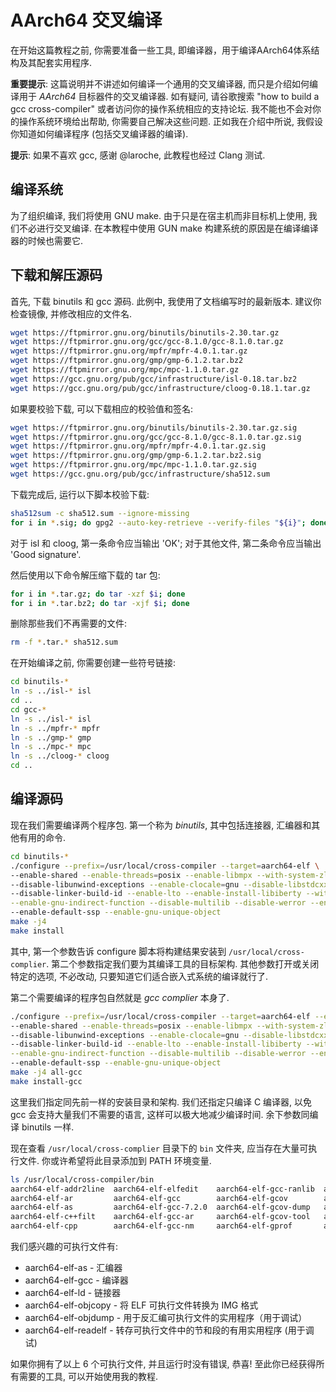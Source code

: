AArch64 交叉编译
===============

在开始这篇教程之前, 你需要准备一些工具, 即编译器，用于编译AArch64体系结构及其配套实用程序.

**重要提示**: 这篇说明并不讲述如何编译一个通用的交叉编译器, 而只是介绍如何编译用于 *AArch64* 目标器件的交叉编译器. 如有疑问, 请谷歌搜索 "how to build a gcc cross-compiler" 或者访问你的操作系统相应的支持论坛. 我不能也不会对你的操作系统环境给出帮助, 你需要自己解决这些问题. 正如我在介绍中所说, 我假设你知道如何编译程序 (包括交叉编译器的编译).

**提示**: 如果不喜欢 gcc, 感谢 @laroche, 此教程也经过 Clang 测试.

编译系统
-------

为了组织编译, 我们将使用 GNU make. 由于只是在宿主机而非目标机上使用, 我们不必进行交叉编译. 在本教程中使用 GUN make 构建系统的原因是在编译编译器的时候也需要它.

下载和解压源码
-------------

首先, 下载 binutils 和 gcc 源码. 此例中, 我使用了文档编写时的最新版本. 建议你检查镜像, 并修改相应的文件名.

```sh
wget https://ftpmirror.gnu.org/binutils/binutils-2.30.tar.gz
wget https://ftpmirror.gnu.org/gcc/gcc-8.1.0/gcc-8.1.0.tar.gz
wget https://ftpmirror.gnu.org/mpfr/mpfr-4.0.1.tar.gz
wget https://ftpmirror.gnu.org/gmp/gmp-6.1.2.tar.bz2
wget https://ftpmirror.gnu.org/mpc/mpc-1.1.0.tar.gz
wget https://gcc.gnu.org/pub/gcc/infrastructure/isl-0.18.tar.bz2
wget https://gcc.gnu.org/pub/gcc/infrastructure/cloog-0.18.1.tar.gz
```

如果要校验下载, 可以下载相应的校验值和签名:

```sh
wget https://ftpmirror.gnu.org/binutils/binutils-2.30.tar.gz.sig
wget https://ftpmirror.gnu.org/gcc/gcc-8.1.0/gcc-8.1.0.tar.gz.sig
wget https://ftpmirror.gnu.org/mpfr/mpfr-4.0.1.tar.gz.sig
wget https://ftpmirror.gnu.org/gmp/gmp-6.1.2.tar.bz2.sig
wget https://ftpmirror.gnu.org/mpc/mpc-1.1.0.tar.gz.sig
wget https://gcc.gnu.org/pub/gcc/infrastructure/sha512.sum
```

下载完成后, 运行以下脚本校验下载:

```sh
sha512sum -c sha512.sum --ignore-missing
for i in *.sig; do gpg2 --auto-key-retrieve --verify-files "${i}"; done
```

对于 isl 和 cloog, 第一条命令应当输出 'OK'; 对于其他文件, 第二条命令应当输出 'Good signature'.

然后使用以下命令解压缩下载的 tar 包:

```sh
for i in *.tar.gz; do tar -xzf $i; done
for i in *.tar.bz2; do tar -xjf $i; done
```

删除那些我们不再需要的文件:

```sh
rm -f *.tar.* sha512.sum
```

在开始编译之前, 你需要创建一些符号链接:

```sh
cd binutils-*
ln -s ../isl-* isl
cd ..
cd gcc-*
ln -s ../isl-* isl
ln -s ../mpfr-* mpfr
ln -s ../gmp-* gmp
ln -s ../mpc-* mpc
ln -s ../cloog-* cloog
cd ..
```

编译源码
-------

现在我们需要编译两个程序包. 第一个称为 *binutils*, 其中包括连接器, 汇编器和其他有用的命令.

```sh
cd binutils-*
./configure --prefix=/usr/local/cross-compiler --target=aarch64-elf \
--enable-shared --enable-threads=posix --enable-libmpx --with-system-zlib --with-isl --enable-__cxa_atexit \
--disable-libunwind-exceptions --enable-clocale=gnu --disable-libstdcxx-pch --disable-libssp --enable-plugin \
--disable-linker-build-id --enable-lto --enable-install-libiberty --with-linker-hash-style=gnu --with-gnu-ld\
--enable-gnu-indirect-function --disable-multilib --disable-werror --enable-checking=release --enable-default-pie \
--enable-default-ssp --enable-gnu-unique-object
make -j4
make install
```

其中, 第一个参数告诉 configure 脚本将构建结果安装到 `/usr/local/cross-complier`. 第二个参数指定我们要为其编译工具的目标架构. 其他参数打开或关闭特定的选项, 不必改动, 只要知道它们适合嵌入式系统的编译就行了.

第二个需要编译的程序包自然就是 *gcc complier* 本身了.

```sh
./configure --prefix=/usr/local/cross-compiler --target=aarch64-elf --enable-languages=c \
--enable-shared --enable-threads=posix --enable-libmpx --with-system-zlib --with-isl --enable-__cxa_atexit \
--disable-libunwind-exceptions --enable-clocale=gnu --disable-libstdcxx-pch --disable-libssp --enable-plugin \
--disable-linker-build-id --enable-lto --enable-install-libiberty --with-linker-hash-style=gnu --with-gnu-ld\
--enable-gnu-indirect-function --disable-multilib --disable-werror --enable-checking=release --enable-default-pie \
--enable-default-ssp --enable-gnu-unique-object
make -j4 all-gcc
make install-gcc
```

这里我们指定同先前一样的安装目录和架构. 我们还指定只编译 C 编译器, 以免 gcc 会支持大量我们不需要的语言, 这样可以极大地减少编译时间. 余下参数同编译 binutils 一样.

现在查看 `/usr/local/cross-complier` 目录下的 `bin` 文件夹, 应当存在大量可执行文件. 你或许希望将此目录添加到 PATH 环境变量.

```sh
ls /usr/local/cross-compiler/bin
aarch64-elf-addr2line  aarch64-elf-elfedit    aarch64-elf-gcc-ranlib  aarch64-elf-ld       aarch64-elf-ranlib
aarch64-elf-ar         aarch64-elf-gcc        aarch64-elf-gcov        aarch64-elf-ld.bfd   aarch64-elf-readelf
aarch64-elf-as         aarch64-elf-gcc-7.2.0  aarch64-elf-gcov-dump   aarch64-elf-nm       aarch64-elf-size
aarch64-elf-c++filt    aarch64-elf-gcc-ar     aarch64-elf-gcov-tool   aarch64-elf-objcopy  aarch64-elf-strings
aarch64-elf-cpp        aarch64-elf-gcc-nm     aarch64-elf-gprof       aarch64-elf-objdump  aarch64-elf-strip
```

我们感兴趣的可执行文件有:
- aarch64-elf-as - 汇编器
- aarch64-elf-gcc - 编译器
- aarch64-elf-ld - 链接器
- aarch64-elf-objcopy - 将 ELF 可执行文件转换为 IMG 格式
- aarch64-elf-objdump - 用于反汇编可执行文件的实用程序（用于调试）
- aarch64-elf-readelf - 转存可执行文件中的节和段的有用实用程序 (用于调试)

如果你拥有了以上 6 个可执行文件, 并且运行时没有错误, 恭喜! 至此你已经获得所有需要的工具, 可以开始使用我的教程.
